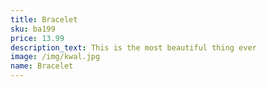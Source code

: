 ```yaml
---
title: Bracelet
sku: ba199
price: 13.99
description_text: This is the most beautiful thing ever
image: /img/kwal.jpg
name: Bracelet
---
```

